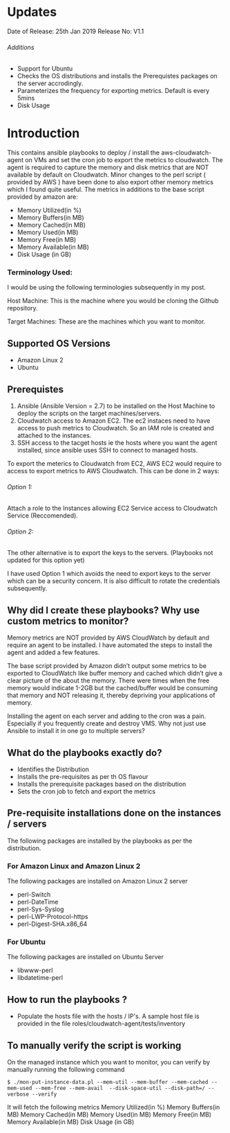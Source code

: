 # Updates
Date of Release: 25th Jan 2019
Release No: V1.1

###### Additions
- Support for Ubuntu
- Checks the OS distributions and installs the Prerequistes packages on the server accrodingly.
- Parameterizes the frequency for exporting metrics. Default is every 5mins
- Disk Usage

# Introduction
This contains ansible playbooks to deploy / install the aws-cloudwatch-agent on VMs and set the cron job to export the metrics to cloudwatch.
The agent is required to capture the memory and disk metrics that are NOT available by default on Cloudwatch.
Minor changes to the perl script ( provided by AWS ) have been done to also export other memory metrics which I found quite useful. The metrics in additions to the base script provided by amazon are:
- Memory Utilized(in %)
- Memory Buffers(in MB)
- Memory Cached(in MB)
- Memory Used(in MB)
- Memory Free(in MB)
- Memory Available(in MB)
- Disk Usage (in GB)

### Terminology Used:
I would be using the following terminologies subsequently in my post.

Host Machine: This is the machine where you would be cloning the Github repository.

Target Machines: These are the machines which you want to monitor.

## Supported OS Versions
- Amazon Linux 2
- Ubuntu

## Prerequistes
1. Ansible (Ansible Version = 2.7) to be installed on the Host Machine to deploy the scripts on the target machines/servers.
2. Cloudwatch access to Amazon EC2. The ec2 instaces need to have access to push metrics to Cloudwatch. So an IAM role is created and attached to the instances.
3. SSH access to the tacget hosts ie the hosts where you want the agent installed, since ansible uses SSH to connect to managed hosts.

To export the meterics to Cloudwatch from EC2, AWS EC2 would require to access to export metrics to AWS Cloudwatch.
This can be done in 2 ways:

###### Option 1:

Attach a role to the Instances allowing EC2 Service access to Cloudwatch Service (Reccomended).

###### Option 2:

The other alternative is to export the keys to the servers. (Playbooks not updated for this option yet)  

I have used Option 1 which avoids the need to export keys to the server which can be a security concern. It is also difficult to rotate the credentials subsequently.

## Why did I create these playbooks? Why use custom metrics to monitor?

Memory metrics are NOT provided by AWS CloudWatch by default and require an agent to be installed. I have automated the steps to install the agent and added a few features.

The base script provided by Amazon didn’t output some metrics to be exported to CloudWatch like buffer memory and cached which didn’t give a clear picture of the about the memory. There were times when the free memory would indicate 1-2GB but the cached/buffer would be consuming that memory and NOT releasing it, thereby depriving your applications of memory.

Installing the agent on each server and adding to the cron was a pain. Especially if you frequently create and destroy VMS. Why not just use Ansible to install it in one go to multiple servers?

## What do the playbooks exactly do?
- Identifies the Distribution
- Installs the pre-requisites as per th OS flavour
- Installs the prerequisite packages based on the distribution
- Sets the cron job to fetch and export the metrics  

## Pre-requisite installations done on the instances / servers
The following packages are installed by the playbooks as per the distribution.

### For Amazon Linux and Amazon Linux 2
The following packages are installed on Amazon Linux 2 server
- perl-Switch
- perl-DateTime
- perl-Sys-Syslog
- perl-LWP-Protocol-https
- perl-Digest-SHA.x86_64

### For Ubuntu
The following packages are installed on Ubuntu Server
- libwww-perl
- libdatetime-perl

## How to run the playbooks ?
- Populate the hosts file with the hosts / IP's. A sample host file is provided in the
file roles/cloudwatch-agent/tests/inventory


## To manually verify the script is working

On the managed instance which you want to monitor, you can verify by manually running the following command

`$ ./mon-put-instance-data.pl --mem-util --mem-buffer --mem-cached --mem-used --mem-free --mem-avail  --disk-space-util --disk-path=/ --verbose --verify`

It will fetch the following metrics
Memory Utilized(in %)
Memory Buffers(in MB)
Memory Cached(in MB)
Memory Used(in MB)
Memory Free(in MB)
Memory Available(in MB)
Disk Usage (in GB)
